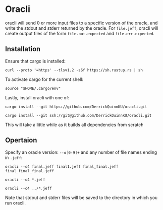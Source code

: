 # Oracli

oracli will send 0 or more input files to a specific version of the oracle, and write the stdout and stderr returned by the oracle. For `file.jeff`, oracli will create output files of the form `file.out.expected` and `file.err.expected`.

## Installation
Ensure that cargo is installed:

`curl --proto '=https' --tlsv1.2 -sSf https://sh.rustup.rs | sh`

To activate cargo for the current shell:

`source "$HOME/.cargo/env"`

Lastly, install oracli with one of:

`cargo install --git https://github.com/DerrickQuinnKU/oracli.git`

`cargo install --git ssh://git@github.com/DerrickQuinnKU/oracli.git`

This will take a little while as it builds all dependencies from scratch


## Opertaion

Specify an oracle version: `--o[0-9]+` and any number of file names ending in `.jeff`:

`oracli --o4 final.jeff final1.jeff final_final.jeff final_final_final.jeff`

`oracli --o4 *.jeff`

`oracli --o4 ../*.jeff`

Note that stdout and stderr files will be saved to the directory in which you run oracli.

